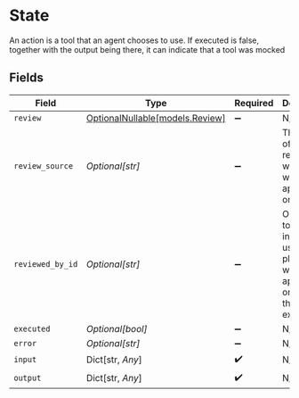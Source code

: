 # State

An action is a tool that an agent chooses to use. If executed is false, together with the output being there, it can indicate that a tool was mocked


## Fields

| Field                                                                                        | Type                                                                                         | Required                                                                                     | Description                                                                                  |
| -------------------------------------------------------------------------------------------- | -------------------------------------------------------------------------------------------- | -------------------------------------------------------------------------------------------- | -------------------------------------------------------------------------------------------- |
| `review`                                                                                     | [OptionalNullable[models.Review]](../models/review.md)                                       | :heavy_minus_sign:                                                                           | N/A                                                                                          |
| `review_source`                                                                              | *Optional[str]*                                                                              | :heavy_minus_sign:                                                                           | The source of the review, where it was approved or rejected                                  |
| `reviewed_by_id`                                                                             | *Optional[str]*                                                                              | :heavy_minus_sign:                                                                           | Only refers to an internal user of the platform, who approved or rejected the tool execution |
| `executed`                                                                                   | *Optional[bool]*                                                                             | :heavy_minus_sign:                                                                           | N/A                                                                                          |
| `error`                                                                                      | *Optional[str]*                                                                              | :heavy_minus_sign:                                                                           | N/A                                                                                          |
| `input`                                                                                      | Dict[str, *Any*]                                                                             | :heavy_check_mark:                                                                           | N/A                                                                                          |
| `output`                                                                                     | Dict[str, *Any*]                                                                             | :heavy_check_mark:                                                                           | N/A                                                                                          |